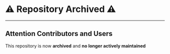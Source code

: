 # :warning: Repository Archived :warning:

---

## Attention Contributors and Users

This repository is now **archived** and **no longer actively maintained**
